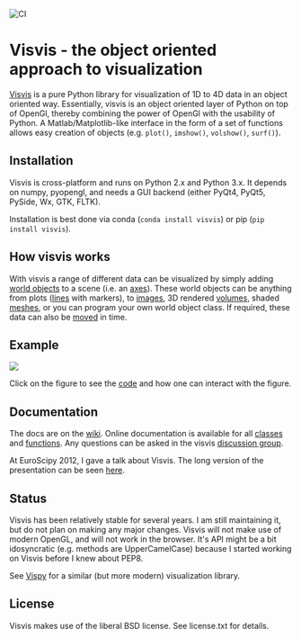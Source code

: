 ![CI](https://github.com/almarklein/visvis/workflows/CI/badge.svg)

# Visvis - the object oriented approach to visualization

[Visvis](http://github.com/almarklein/visvis) is a pure Python library
for visualization of 1D to 4D data in an object oriented way.
Essentially, visvis is an object oriented layer of Python on top of
OpenGl, thereby combining the power of OpenGl with the usability of
Python. A Matlab/Matplotlib-like interface in the form of a set of functions allows
easy creation of objects (e.g. `plot()`, `imshow()`, `volshow()`, `surf()`).

## Installation

Visvis is cross-platform and runs on Python 2.x and Python 3.x. It
depends on numpy, pyopengl, and needs a GUI backend (either PyQt4, PyQt5, PySide, Wx, GTK, FLTK).

Installation is best done via conda (``conda install visvis``) or pip (``pip install visvis``).


## How visvis works

With visvis a range of different data can be visualized by simply adding
[world objects](https://github.com/almarklein/visvis/wiki/cls_Wobject) to
a scene (i.e. an
[axes](https://github.com/almarklein/visvis/wiki/cls_Axes)). These world
objects can be
anything from plots
([lines](https://github.com/almarklein/visvis/wiki/example_plotting) with
markers), to
[images](https://github.com/almarklein/visvis/wiki/example_images), 3D
rendered
[volumes](https://github.com/almarklein/visvis/wiki/example_volumes), shaded
[meshes](https://github.com/almarklein/visvis/wiki/example_meshes), or you
can program your own world object class.
If required, these data can also be
[moved](https://github.com/almarklein/visvis/wiki/example_fourDimensions)
in time.


## Example
[![](https://raw.githubusercontent.com/wiki/almarklein/visvis/images/overviewScreen.png)](https://github.com/almarklein/visvis/wiki/example_overview)

Click on the figure to see the [code](https://github.com/almarklein/visvis/wiki/example_overview) and how one can interact with the figure.


## Documentation

The docs are on the [wiki](https://github.com/almarklein/visvis/wiki).
Online documentation is available for all
[classes](https://github.com/almarklein/visvis/wiki/classes) and
[functions](https://github.com/almarklein/visvis/wiki/functions). Any
questions can be asked in the visvis [discussion
group](http://groups.google.com/group/visvis).

At EuroScipy 2012, I gave a talk about Visvis. The long version of the
presentation can be seen [here](https://docs.google.com/presentation/pub?id=17J5IVIoh2zQk49ycYh__CYpi33aWi0oSljI_MnYByeg&start=false&loop=false&delayms=3000).


## Status

Visvis has been relatively stable for several years. I am still maintaining it, but do not plan on making any major changes. Visvis will not make use of modern OpenGL, and will not work in the browser. It's API might be a bit idosyncratic (e.g. methods are UpperCamelCase) because I started working on Visvis before I knew about PEP8.

See [Vispy](https://github.com/vispy/vispy/) for a similar (but more modern) visualization library.


## License

Visvis makes use of the liberal BSD license. See license.txt for details.
